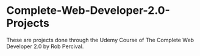 # Complete-Web-Developer-2.0-Projects
These are projects done through the Udemy Course of The Complete Web Developer 2.0 by Rob Percival. 
